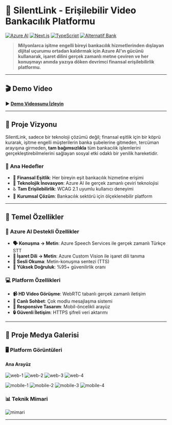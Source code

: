 # 🎯 SilentLink - Erişilebilir Video Bankacılık Platformu

[![Azure AI](https://img.shields.io/badge/Azure-AI%20Powered-blue?style=flat-square&logo=microsoft-azure)](https://azure.microsoft.com/tr-tr/products/cognitive-services/)
[![Next.js](https://img.shields.io/badge/Next.js-14-black?style=flat-square&logo=next.js)](https://nextjs.org/)
[![TypeScript](https://img.shields.io/badge/TypeScript-5.0-blue?style=flat-square&logo=typescript)](https://www.typescriptlang.com/)
[![Alternatif Bank](https://img.shields.io/badge/Powered%20by-Alternatif%20Bank-750a36?style=flat-square)](https://www.alternatifbank.com.tr/)

> **Milyonlarca işitme engelli bireyi bankacılık hizmetlerinden dışlayan dijital uçurumu ortadan kaldırmak için Azure AI'ın gücünü kullanarak, işaret dilini gerçek zamanlı metne çeviren ve her konuşmayı anında yazıya döken devrimci finansal erişilebilirlik platformu.**

---

## 🎬 **Demo Video**

**▶️ [Demo Videosunu İzleyin](https://www.youtube.com/watch?v=ThzJdOib3T8)**

---

## 🌟 **Proje Vizyonu**

SilentLink, sadece bir teknoloji çözümü değil; finansal eşitlik için bir köprü kurarak, işitme engelli müşterilerin banka şubelerine gitmeden, tercüman arayışına girmeden, **tam bağımsızlıkla** tüm bankacılık işlemlerini gerçekleştirebilmelerini sağlayan sosyal etki odaklı bir yenilik hareketidir.

### 🎯 **Ana Hedefler**

- 🤝 **Finansal Eşitlik**: Her bireyin eşit bankacılık hizmetine erişimi
- 🚀 **Teknolojik İnovasyon**: Azure AI ile gerçek zamanlı çeviri teknolojisi
- ♿ **Tam Erişilebilirlik**: WCAG 2.1 uyumlu kullanıcı deneyimi
- 🏦 **Kurumsal Çözüm**: Bankacılık sektörü için ölçeklenebilir platform

---

## 🚀 **Temel Özellikler**

### 🤖 **Azure AI Destekli Özellikler**

- **🗣️ Konuşma → Metin**: Azure Speech Services ile gerçek zamanlı Türkçe STT
- **👋 İşaret Dili → Metin**: Azure Custom Vision ile işaret dili tanıma
- **📱 Sesli Okuma**: Metin-konuşma sentezi (TTS)
- **🎯 Yüksek Doğruluk**: %95+ güvenilirlik oranı

### 💻 **Platform Özellikleri**

- **📹 HD Video Görüşme**: WebRTC tabanlı gerçek zamanlı iletişim
- **💬 Canlı Sohbet**: Çok modlu mesajlaşma sistemi
- **📱 Responsive Tasarım**: Mobil-öncelikli arayüz
- **🔒 Güvenli İletişim**: HTTPS şifreli veri aktarımı

---

## 📸 **Proje Medya Galerisi**

### 🖥️ **Platform Görüntüleri**

#### Ana Arayüz

![web-1](https://github.com/user-attachments/assets/09fe1556-eb6b-4120-8891-d7a8d1b85675)
![web-2](https://github.com/user-attachments/assets/11ab6458-d6c5-4aea-9d34-d2323884a665)
![web-3](https://github.com/user-attachments/assets/ff513fed-fd66-4a19-b56f-76671462c97d)
![web-4](https://github.com/user-attachments/assets/fdd8b1df-3f74-4b28-a24e-b23091d27736)


![mobile-1](https://github.com/user-attachments/assets/bf7366de-240e-4629-9820-dd8a8eb12b58)
![mobile-2](https://github.com/user-attachments/assets/5856e0c8-8218-46c7-8a08-57fc14500fbe)
![mobile-3](https://github.com/user-attachments/assets/1d09249a-996c-4f97-a5a2-f900cbd2af6b)
![mobile-4](https://github.com/user-attachments/assets/62b18413-811a-41e0-8ef8-91c2179079c5)


### 📊 **Teknik Mimari**

![mimari](https://github.com/user-attachments/assets/28d6b2d1-6c97-4d2c-b6d1-43c1f1ad77f8)

---


